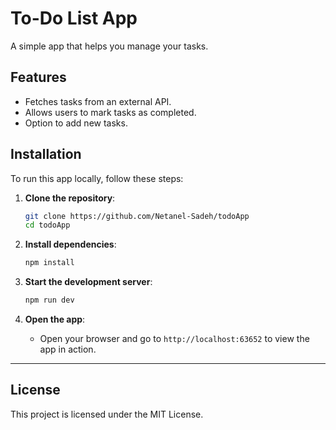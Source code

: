 # To-Do List App

A simple app that helps you manage your tasks.

## Features
- Fetches tasks from an external API.
- Allows users to mark tasks as completed.
- Option to add new tasks.

## Installation

To run this app locally, follow these steps:

1. **Clone the repository**:
    ```bash
    git clone https://github.com/Netanel-Sadeh/todoApp
    cd todoApp
    ```

2. **Install dependencies**:
    ```bash
    npm install
    ```

3. **Start the development server**:
    ```bash
    npm run dev
    ```

4. **Open the app**:
    - Open your browser and go to `http://localhost:63652` to view the app in action.

---

## License

This project is licensed under the MIT License.
